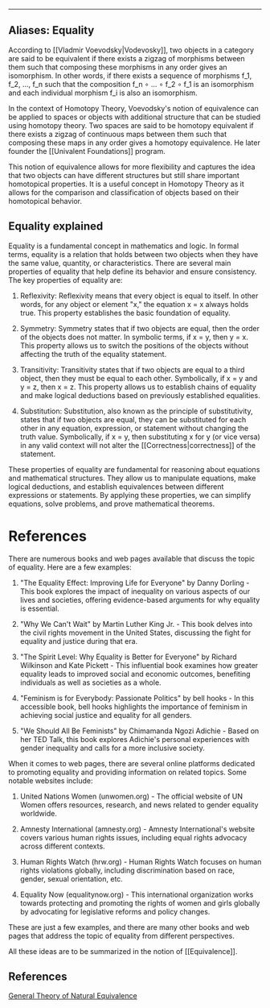 
---
Aliases: Equality
---
According to [[Vladmir Voevodsky|Vodevosky]], two objects in a category are said to be equivalent if there exists a zigzag of morphisms between them such that composing these morphisms in any order gives an isomorphism. In other words, if there exists a sequence of morphisms f_1, f_2, ..., f_n such that the composition f_n ∘ ... ∘ f_2 ∘ f_1 is an isomorphism and each individual morphism f_i is also an isomorphism.

In the context of Homotopy Theory, Voevodsky's notion of equivalence can be applied to spaces or objects with additional structure that can be studied using homotopy theory. Two spaces are said to be homotopy equivalent if there exists a zigzag of continuous maps between them such that composing these maps in any order gives a homotopy equivalence. He later founder the [[Univalent Foundations]] program.

This notion of equivalence allows for more flexibility and captures the idea that two objects can have different structures but still share important homotopical properties. It is a useful concept in Homotopy Theory as it allows for the comparison and classification of objects based on their homotopical behavior.

## Equality explained

Equality is a fundamental concept in mathematics and logic. In formal terms, equality is a relation that holds between two objects when they have the same value, quantity, or characteristics. There are several main properties of equality that help define its behavior and ensure consistency. The key properties of equality are:

1. Reflexivity: Reflexivity means that every object is equal to itself. In other words, for any object or element "x," the equation x = x always holds true. This property establishes the basic foundation of equality.
    
2. Symmetry: Symmetry states that if two objects are equal, then the order of the objects does not matter. In symbolic terms, if x = y, then y = x. This property allows us to switch the positions of the objects without affecting the truth of the equality statement.
    
3. Transitivity: Transitivity states that if two objects are equal to a third object, then they must be equal to each other. Symbolically, if x = y and y = z, then x = z. This property allows us to establish chains of equality and make logical deductions based on previously established equalities.
    
4. Substitution: Substitution, also known as the principle of substitutivity, states that if two objects are equal, they can be substituted for each other in any equation, expression, or statement without changing the truth value. Symbolically, if x = y, then substituting x for y (or vice versa) in any valid context will not alter the [[Correctness|correctness]] of the statement.
    

These properties of equality are fundamental for reasoning about equations and mathematical structures. They allow us to manipulate equations, make logical deductions, and establish equivalences between different expressions or statements. By applying these properties, we can simplify equations, solve problems, and prove mathematical theorems.

# References

There are numerous books and web pages available that discuss the topic of equality. Here are a few examples:

1. "The Equality Effect: Improving Life for Everyone" by Danny Dorling - This book explores the impact of inequality on various aspects of our lives and societies, offering evidence-based arguments for why equality is essential.

2. "Why We Can't Wait" by Martin Luther King Jr. - This book delves into the civil rights movement in the United States, discussing the fight for equality and justice during that era.

3. "The Spirit Level: Why Equality is Better for Everyone" by Richard Wilkinson and Kate Pickett - This influential book examines how greater equality leads to improved social and economic outcomes, benefiting individuals as well as societies as a whole.

4. "Feminism is for Everybody: Passionate Politics" by bell hooks - In this accessible book, bell hooks highlights the importance of feminism in achieving social justice and equality for all genders.

5. "We Should All Be Feminists" by Chimamanda Ngozi Adichie - Based on her TED Talk, this book explores Adichie's personal experiences with gender inequality and calls for a more inclusive society.

When it comes to web pages, there are several online platforms dedicated to promoting equality and providing information on related topics. Some notable websites include:

1. United Nations Women (unwomen.org) - The official website of UN Women offers resources, research, and news related to gender equality worldwide.

2. Amnesty International (amnesty.org) - Amnesty International's website covers various human rights issues, including equal rights advocacy across different contexts.

3. Human Rights Watch (hrw.org) - Human Rights Watch focuses on human rights violations globally, including discrimination based on race, gender, sexual orientation, etc.

4. Equality Now (equalitynow.org) - This international organization works towards protecting and promoting the rights of women and girls globally by advocating for legislative reforms and policy changes.

These are just a few examples, and there are many other books and web pages that address the topic of equality from different perspectives.

All these ideas are to be summarized in the notion of [[Equivalence]].

## References
[General Theory of Natural Equivalence](@eilenbergGeneralTheoryNatural1945.md)
